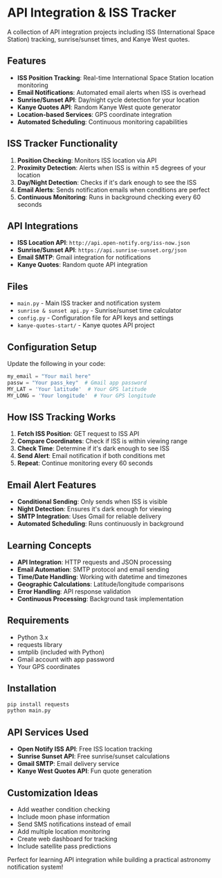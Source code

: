 # API Integration & ISS Tracker

A collection of API integration projects including ISS (International Space Station) tracking, sunrise/sunset times, and Kanye West quotes.

## Features
- **ISS Position Tracking**: Real-time International Space Station location monitoring
- **Email Notifications**: Automated email alerts when ISS is overhead
- **Sunrise/Sunset API**: Day/night cycle detection for your location
- **Kanye Quotes API**: Random Kanye West quote generator
- **Location-based Services**: GPS coordinate integration
- **Automated Scheduling**: Continuous monitoring capabilities

## ISS Tracker Functionality
1. **Position Checking**: Monitors ISS location via API
2. **Proximity Detection**: Alerts when ISS is within ±5 degrees of your location
3. **Day/Night Detection**: Checks if it's dark enough to see the ISS
4. **Email Alerts**: Sends notification emails when conditions are perfect
5. **Continuous Monitoring**: Runs in background checking every 60 seconds

## API Integrations
- **ISS Location API**: `http://api.open-notify.org/iss-now.json`
- **Sunrise/Sunset API**: `https://api.sunrise-sunset.org/json`
- **Email SMTP**: Gmail integration for notifications
- **Kanye Quotes**: Random quote API integration

## Files
- `main.py` - Main ISS tracker and notification system
- `sunrise & sunset api.py` - Sunrise/sunset time calculator
- `config.py` - Configuration file for API keys and settings
- `kanye-quotes-start/` - Kanye quotes API project

## Configuration Setup
Update the following in your code:
```python
my_email = "Your mail here"
passw = "Your pass_key"  # Gmail app password
MY_LAT = 'Your latitude'  # Your GPS latitude
MY_LONG = 'Your longitude'  # Your GPS longitude
```

## How ISS Tracking Works
1. **Fetch ISS Position**: GET request to ISS API
2. **Compare Coordinates**: Check if ISS is within viewing range
3. **Check Time**: Determine if it's dark enough to see ISS
4. **Send Alert**: Email notification if both conditions met
5. **Repeat**: Continue monitoring every 60 seconds

## Email Alert Features
- **Conditional Sending**: Only sends when ISS is visible
- **Night Detection**: Ensures it's dark enough for viewing
- **SMTP Integration**: Uses Gmail for reliable delivery
- **Automated Scheduling**: Runs continuously in background

## Learning Concepts
- **API Integration**: HTTP requests and JSON processing
- **Email Automation**: SMTP protocol and email sending
- **Time/Date Handling**: Working with datetime and timezones
- **Geographic Calculations**: Latitude/longitude comparisons
- **Error Handling**: API response validation
- **Continuous Processing**: Background task implementation

## Requirements
- Python 3.x
- requests library
- smtplib (included with Python)
- Gmail account with app password
- Your GPS coordinates

## Installation
```bash
pip install requests
python main.py
```

## API Services Used
- **Open Notify ISS API**: Free ISS location tracking
- **Sunrise Sunset API**: Free sunrise/sunset calculations
- **Gmail SMTP**: Email delivery service
- **Kanye West Quotes API**: Fun quote generation

## Customization Ideas
- Add weather condition checking
- Include moon phase information
- Send SMS notifications instead of email
- Add multiple location monitoring
- Create web dashboard for tracking
- Include satellite pass predictions

Perfect for learning API integration while building a practical astronomy notification system!